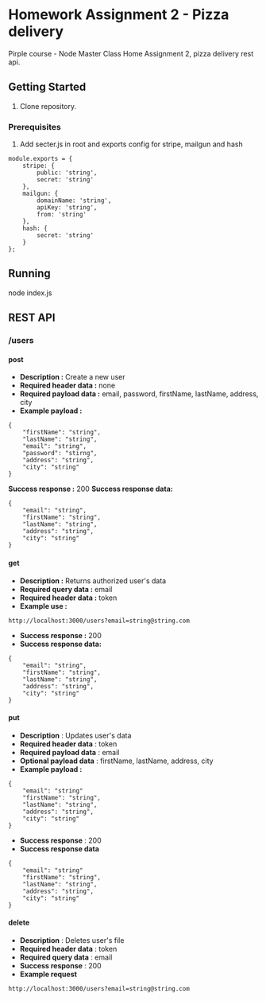 # Homework Assignment 2 - Pizza delivery 

Pirple course - Node Master Class Home Assignment 2, pizza delivery rest api.

## Getting Started

1. Clone repository.

### Prerequisites

1. Add secter.js in root and exports config for stripe, mailgun and hash

```
module.exports = {
    stripe: {
        public: 'string',
        secret: 'string'
    },
    mailgun: {
        domainName: 'string',
        apiKey: 'string',
        from: 'string'
    },
    hash: {
        secret: 'string'
    }
};
```

## Running

node index.js

## REST API

### /users
#### post
- **Description :**  Create a new user
- **Required header data :** none
- **Required payload data :**  email, password, firstName, lastName, address, city
- **Example payload :**
```
{
	"firstName": "string",
	"lastName": "string",
	"email": "string",
	"password": "stirng",
	"address": "string",
	"city": "string"
}
```
**Success response :** 200
**Success response data:**
```
{
    "email": "string",
    "firstName": "string",
    "lastName": "string",
    "address": "string",
    "city": "string"
}
```

#### get
- **Description :** Returns authorized user's data
- **Required query data :** email
- **Required header data :** token
- **Example use :**
```
http://localhost:3000/users?email=string@string.com
```
- **Success response :** 200
- **Success response data:**
```
{
    "email": "string",
    "firstName": "string",
    "lastName": "string",
    "address": "string",
    "city": "string"
}
```
#### put
- **Description** : Updates user's data
- **Required header data** : token
- **Required payload data** : email
- **Optional payload data** : firstName, lastName, address, city
- **Example payload :**
```
{
    "email": "string"
    "firstName": "string",
    "lastName": "string",
    "address": "string",
    "city": "string"
}
```
- **Success response** : 200
- **Success response data**
```
{
    "email": "string"
    "firstName": "string",
    "lastName": "string",
    "address": "string",
    "city": "string"
}
```
#### delete
- **Description** : Deletes user's file
- **Required header data** : token
- **Required query data** : email
- **Success response** : 200
- **Example request**
```
http://localhost:3000/users?email=string@string.com
```

